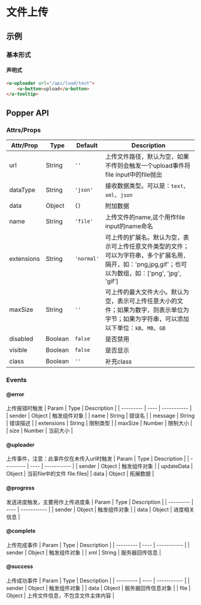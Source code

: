 # 文件上传

## 示例
### 基本形式

#### 声明式
``` html
<u-uploader url="/api/load/test">
    <u-button>upload</u-button>
</u-tooltip>
```

## Popper API
### Attrs/Props


| Attr/Prop | Type | Default | Description |
| --------- | ---- | ------- | ----------- |
| url | String | `''` | 上传文件路径，默认为空，如果不传则会触发一个upload事件将file input中的file抛出 |
| dataType | String | `'json'` | 接收数据类型。可以是：`text`、`xml`、`json` |
| data | Object | `{}` | 附加数据 |
| name | String | `'file'` | 上传文件的name,这个用作file input的name命名 |
| extensions | String | `'normal'` | 可上传的扩展名。默认为空，表示可上传任意文件类型的文件；可以为字符串，多个扩展名用`,`隔开，如：'png,jpg,gif'；也可以为数组，如：['png', 'jpg', 'gif']|
| maxSize | String | `''` | 可上传的最大文件大小。默认为空，表示可上传任意大小的文件；如果为数字，则表示单位为字节；如果为字符串，可以添加以下单位：`kB`、`MB`、`GB`|
| disabled | Boolean | `false` | 是否禁用|
| visible | Boolean | `false` | 是否显示|
| class | Boolean | `''` | 补充class|

### Events

#### @error
上传报错时触发
| Param | Type |  Description |
| --------- | ---- | ----------- |
| sender | Object | 触发组件对象 |
| name | String | 错误名 |
| message | String | 错误描述 |
| extensions | String | 限制类型 |
| maxSize | Number | 限制大小 |
| size | Number | 当前大小 |

 #### @uploader
上传事件，注意：此事件仅在未传入url时触发
| Param | Type |  Description |
| --------- | ---- | ----------- |
| sender | Object | 触发组件对象 |
| updateData | Object | 当前file中的文件 file.files|
| data | Object | 拓展数据 |

#### @progress
发送进度触发，主要用作上传进度条
| Param | Type |  Description |
| --------- | ---- | ----------- |
| sender | Object | 触发组件对象 |
| data | Object | 进度相关信息 |

#### @complete
上传完成事件
| Param | Type |  Description |
| --------- | ---- | ----------- |
| sender | Object | 触发组件对象 |
| xml | String | 服务器回传信息 |


#### @success
上传成功事件
| Param | Type |  Description |
| --------- | ---- | ----------- |
| sender | Object | 触发组件对象 |
| data | Object | 服务器回传信息对象 |
| file | Object | 上传文件信息，不包含文件主体内容 |

